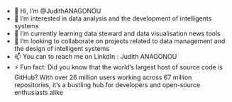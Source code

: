 - 👋 Hi, I’m @JudithANAGONOU
- 👀 I’m interested in data analysis and the development of intelligents systems  
- 🌱 I’m currently learning data steward and data visualisation news tools 
- 💞️ I’m looking to collaborate on projects related to data management and the design of intelligent systems
- 📫 You can to reach me on LinkdIn : Judith ANAGONOU
- ⚡ Fun fact: Did you know that the world’s largest host of source code is GitHub? With over 26 million users working across 67 million repositories, it’s a bustling hub for developers and open-source enthusiasts alike

<!---
JudithANAGONOU/JudithANAGONOU is a ✨ special ✨ repository because its `README.md` (this file) appears on your GitHub profile.
You can click the Preview link to take a look at your changes.
--->
